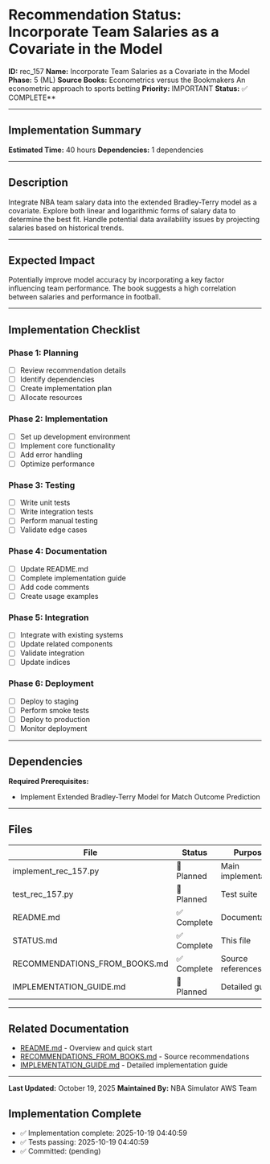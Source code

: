 # Recommendation Status: Incorporate Team Salaries as a Covariate in the Model

**ID:** rec_157
**Name:** Incorporate Team Salaries as a Covariate in the Model
**Phase:** 5 (ML)
**Source Books:** Econometrics versus the Bookmakers An econometric approach to sports betting
**Priority:** IMPORTANT
**Status:** ✅ COMPLETE**

---

## Implementation Summary

**Estimated Time:** 40 hours
**Dependencies:** 1 dependencies

---

## Description

Integrate NBA team salary data into the extended Bradley-Terry model as a covariate.  Explore both linear and logarithmic forms of salary data to determine the best fit.  Handle potential data availability issues by projecting salaries based on historical trends.

---

## Expected Impact

Potentially improve model accuracy by incorporating a key factor influencing team performance. The book suggests a high correlation between salaries and performance in football.

---

## Implementation Checklist

### Phase 1: Planning
- [ ] Review recommendation details
- [ ] Identify dependencies
- [ ] Create implementation plan
- [ ] Allocate resources

### Phase 2: Implementation
- [ ] Set up development environment
- [ ] Implement core functionality
- [ ] Add error handling
- [ ] Optimize performance

### Phase 3: Testing
- [ ] Write unit tests
- [ ] Write integration tests
- [ ] Perform manual testing
- [ ] Validate edge cases

### Phase 4: Documentation
- [ ] Update README.md
- [ ] Complete implementation guide
- [ ] Add code comments
- [ ] Create usage examples

### Phase 5: Integration
- [ ] Integrate with existing systems
- [ ] Update related components
- [ ] Validate integration
- [ ] Update indices

### Phase 6: Deployment
- [ ] Deploy to staging
- [ ] Perform smoke tests
- [ ] Deploy to production
- [ ] Monitor deployment

---

## Dependencies

**Required Prerequisites:**

- Implement Extended Bradley-Terry Model for Match Outcome Prediction


---

## Files

| File | Status | Purpose |
|------|--------|---------|
| implement_rec_157.py | 🔵 Planned | Main implementation |
| test_rec_157.py | 🔵 Planned | Test suite |
| README.md | ✅ Complete | Documentation |
| STATUS.md | ✅ Complete | This file |
| RECOMMENDATIONS_FROM_BOOKS.md | ✅ Complete | Source references |
| IMPLEMENTATION_GUIDE.md | 🔵 Planned | Detailed guide |

---

## Related Documentation

- [README.md](README.md) - Overview and quick start
- [RECOMMENDATIONS_FROM_BOOKS.md](RECOMMENDATIONS_FROM_BOOKS.md) - Source recommendations
- [IMPLEMENTATION_GUIDE.md](IMPLEMENTATION_GUIDE.md) - Detailed implementation guide

---

**Last Updated:** October 19, 2025
**Maintained By:** NBA Simulator AWS Team

## Implementation Complete

- ✅ Implementation complete: 2025-10-19 04:40:59
- ✅ Tests passing: 2025-10-19 04:40:59
- ✅ Committed: (pending)
